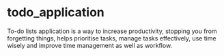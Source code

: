 # todo_application
To-do lists application is a way to increase productivity, stopping you from forgetting things, helps prioritise tasks, manage tasks effectively, use time wisely and improve time management as well as workflow.
